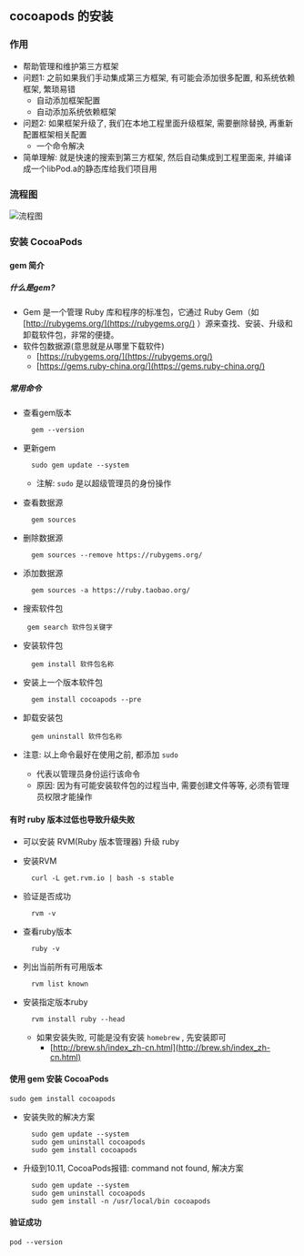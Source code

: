## cocoapods 的安装

### 作用

* 帮助管理和维护第三方框架
* 问题1: 之前如果我们手动集成第三方框架, 有可能会添加很多配置, 和系统依赖框架, 繁琐易错
	* 自动添加框架配置
	* 自动添加系统依赖框架
* 问题2: 如果框架升级了, 我们在本地工程里面升级框架, 需要删除替换, 再重新配置框架相关配置
	* 一个命令解决
* 简单理解: 就是快速的搜索到第三方框架, 然后自动集成到工程里面来, 并编译成一个libPod.a的静态库给我们项目用

### 流程图

![流程图](https://github.com/ripperhe/Seemygo-notes/blob/master/01-FM/CocoaPods/流程图.png)

### 安装 CocoaPods

#### gem 简介

##### 什么是gem?

* Gem 是一个管理 Ruby 库和程序的标准包，它通过 Ruby Gem（如 [http://rubygems.org/](https://rubygems.org/) ）源来查找、安装、升级和卸载软件包，非常的便捷。
* 软件包数据源(意思就是从哪里下载软件)
	* [https://rubygems.org/](https://rubygems.org/)
	* [https://gems.ruby-china.org/](https://gems.ruby-china.org/)

##### 常用命令

* 查看gem版本

		gem --version

* 更新gem

		sudo gem update --system
	
	* 注解: `sudo` 是以超级管理员的身份操作
* 查看数据源

		gem sources

* 删除数据源
	
		gem sources --remove https://rubygems.org/

* 添加数据源

		gem sources -a https://ruby.taobao.org/

*  搜索软件包

		gem search 软件包关键字

* 安装软件包

		gem install 软件包名称

* 安装上一个版本软件包

		gem install cocoapods --pre

* 卸载安装包

		gem uninstall 软件包名称

* 注意: 以上命令最好在使用之前, 都添加 `sudo`
	* 代表以管理员身份运行该命令
	* 原因: 因为有可能安装软件包的过程当中, 需要创建文件等等, 必须有管理员权限才能操作

#### 有时 ruby 版本过低也导致升级失败

* 可以安装 RVM(Ruby 版本管理器) 升级 ruby
* 安装RVM

		curl -L get.rvm.io | bash -s stable

* 验证是否成功

		rvm -v

* 查看ruby版本

		ruby -v
		
* 列出当前所有可用版本

		rvm list known
		
* 安装指定版本ruby

		rvm install ruby --head
		
	* 如果安装失败, 可能是没有安装 `homebrew` , 先安装即可
		* [http://brew.sh/index_zh-cn.html](http://brew.sh/index_zh-cn.html)

#### 使用 gem 安装 CocoaPods

	sudo gem install cocoapods
	
* 安装失败的解决方案
	
		sudo gem update --system
		sudo gem uninstall cocoapods
		sudo gem install cocoapods
			
* 升级到10.11, CocoaPods报错: command not found, 解决方案 
	
		sudo gem update --system
		sudo gem uninstall cocoapods
		sudo gem install -n /usr/local/bin cocoapods

####  验证成功

	pod --version

